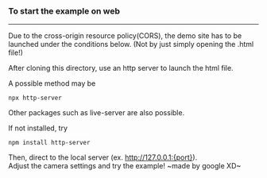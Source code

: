 ### To start the example on web
---

Due to the cross-origin resource policy(CORS), the demo site has to be launched under the conditions below.
(Not by just simply opening the .html file!)

After cloning this directory, use an http server to launch the html file.

A possible method may be

``` terminal
npx http-server
```
Other packages such as live-server are also possible.

If not installed, try
``` terminal
npm install http-server
```
Then, direct to the local server (ex. http://127.0.0.1:{port}).
<br />
Adjust the camera settings and try the example! ~made by google XD~
